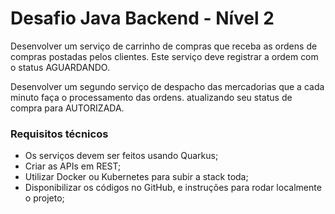 # Desafio Java Backend - Nível 2

Desenvolver um serviço de carrinho de compras que receba as ordens de compras postadas pelos clientes. Este serviço deve registrar a ordem com o status AGUARDANDO.

Desenvolver um segundo serviço de despacho das mercadorias que a cada minuto faça o processamento das ordens. atualizando seu status de compra para AUTORIZADA.


### Requisitos técnicos
- Os serviços devem ser feitos usando Quarkus;
- Criar as APIs em REST;
- Utilizar Docker ou Kubernetes para subir a stack toda;
- Disponibilizar os códigos no GitHub, e instruções para rodar localmente o projeto;
